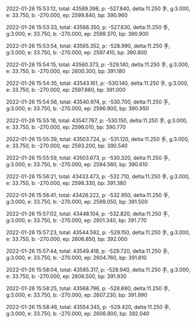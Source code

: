 2022-01-26 15:53:12, total: 43589.398, p: -527.840, delta:11.250 手, g:3.000, e: 33.750, b: -270.000, ep: 2599.840, bp: 390.960

2022-01-26 15:53:33, total: 43588.350, p: -527.830, delta:11.250 手, g:3.000, e: 33.750, b: -270.000, ep: 2599.370, bp: 390.900

2022-01-26 15:53:54, total: 43565.352, p: -528.990, delta:11.250 手, g:3.000, e: 33.750, b: -270.000, ep: 2597.410, bp: 390.800

2022-01-26 15:54:15, total: 43560.373, p: -529.140, delta:11.250 手, g:3.000, e: 33.750, b: -270.000, ep: 2600.300, bp: 391.180

2022-01-26 15:54:35, total: 43543.161, p: -530.140, delta:11.250 手, g:3.000, e: 33.750, b: -270.000, ep: 2597.860, bp: 391.000

2022-01-26 15:54:56, total: 43540.974, p: -530.700, delta:11.250 手, g:3.000, e: 33.750, b: -270.000, ep: 2596.900, bp: 390.950

2022-01-26 15:55:18, total: 43547.767, p: -530.150, delta:11.250 手, g:3.000, e: 33.750, b: -270.000, ep: 2596.010, bp: 390.770

2022-01-26 15:55:39, total: 43503.724, p: -531.120, delta:11.250 手, g:3.000, e: 33.750, b: -270.000, ep: 2593.200, bp: 390.540

2022-01-26 15:55:59, total: 43503.673, p: -530.320, delta:11.250 手, g:3.000, e: 33.750, b: -270.000, ep: 2594.560, bp: 390.610

2022-01-26 15:56:21, total: 43433.473, p: -532.710, delta:11.250 手, g:3.000, e: 33.750, b: -270.000, ep: 2598.330, bp: 391.380

2022-01-26 15:56:41, total: 43426.222, p: -532.950, delta:11.250 手, g:3.000, e: 33.750, b: -270.000, ep: 2599.050, bp: 391.500

2022-01-26 15:57:02, total: 43448.104, p: -532.820, delta:11.250 手, g:3.000, e: 33.750, b: -270.000, ep: 2601.340, bp: 391.770

2022-01-26 15:57:23, total: 43544.592, p: -529.150, delta:11.250 手, g:3.000, e: 33.750, b: -270.000, ep: 2606.850, bp: 392.000

2022-01-26 15:57:44, total: 43549.418, p: -529.720, delta:11.250 手, g:3.000, e: 33.750, b: -270.000, ep: 2604.760, bp: 391.810

2022-01-26 15:58:04, total: 43565.317, p: -528.940, delta:11.250 手, g:3.000, e: 33.750, b: -270.000, ep: 2606.500, bp: 391.930

2022-01-26 15:58:25, total: 43568.796, p: -528.690, delta:11.250 手, g:3.000, e: 33.750, b: -270.000, ep: 2607.230, bp: 391.990

2022-01-26 15:58:46, total: 43554.345, p: -529.420, delta:11.250 手, g:3.000, e: 33.750, b: -270.000, ep: 2606.900, bp: 392.040